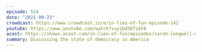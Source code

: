```yaml
---
episode: 514
date: "2021-09-23"
crowdcast: https://www.crowdcast.io/e/in-lieu-of-fun-episode-142
youtube: https://www.youtube.com/watch?v=yibdS6TiAFA
acast: https://shows.acast.com/in-lieu-of-fun/episodes/sarah-longwell-on-her-snazzy-new-podcast
summary: Discussing the state of democracy in America
---
```


